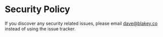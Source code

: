 # Security Policy

If you discover any security related issues, please email dave@blakey.co instead of using the issue tracker.
